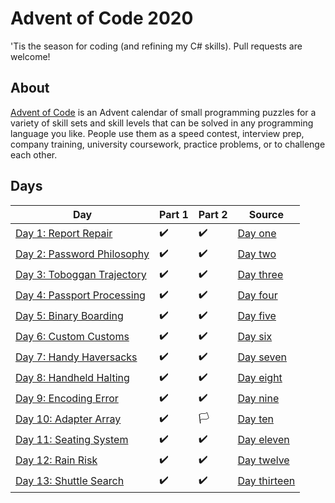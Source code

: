 ﻿ # Advent of Code 2020

 'Tis the season for coding (and refining my C# skills). Pull requests are welcome!

 ## About
 [Advent of Code](https://adventofcode.com) is an Advent calendar of small programming puzzles for a variety of skill sets and skill levels that can be solved in any programming language you like. People use them as a speed contest, interview prep, company training, university coursework, practice problems, or to challenge each other.

 ## Days

 Day|Part 1|Part 2|Source
 -|-|-|-|
[Day 1: Report Repair](https://adventofcode.com/2020/day/1)|✔️|✔️|[Day one](https://github.com/hlim29/AdventOfCode2020/blob/master/Days/DayOne.cs)|
[Day 2: Password Philosophy](https://adventofcode.com/2020/day/2)|✔️|✔️|[Day two](https://github.com/hlim29/AdventOfCode2020/blob/master/Days/DayTwo.cs)|
[Day 3: Toboggan Trajectory](https://adventofcode.com/2020/day/3)|✔️|✔️|[Day three](https://github.com/hlim29/AdventOfCode2020/blob/master/Days/DayThree.cs)|
[Day 4: Passport Processing](https://adventofcode.com/2020/day/4)|✔️|✔️|[Day four](https://github.com/hlim29/AdventOfCode2020/blob/master/Days/DayFour.cs)|
[Day 5: Binary Boarding](https://adventofcode.com/2020/day/5)|✔️|✔️|[Day five](https://github.com/hlim29/AdventOfCode2020/blob/master/Days/DayFive.cs)|
[Day 6: Custom Customs](https://adventofcode.com/2020/day/6)|✔️|✔️|[Day six](https://github.com/hlim29/AdventOfCode2020/blob/master/Days/DaySix.cs)|
[Day 7: Handy Haversacks](https://adventofcode.com/2020/day/7)|✔️|✔️|[Day seven](https://github.com/hlim29/AdventOfCode2020/blob/master/Days/DaySeven.cs)|
[Day 8: Handheld Halting](https://adventofcode.com/2020/day/8)|✔️|✔️|[Day eight](https://github.com/hlim29/AdventOfCode2020/blob/master/Days/DayEight.cs)|
[Day 9: Encoding Error](https://adventofcode.com/2020/day/9)|✔️|✔️|[Day nine](https://github.com/hlim29/AdventOfCode2020/blob/master/Days/DayNine.cs)|
[Day 10: Adapter Array](https://adventofcode.com/2020/day/10)|✔️|🏳️|[Day ten](https://github.com/hlim29/AdventOfCode2020/blob/master/Days/DayTen.cs)|
[Day 11: Seating System](https://adventofcode.com/2020/day/11)|✔️|✔️|[Day eleven](https://github.com/hlim29/AdventOfCode2020/blob/master/Days/DayEleven.cs)|
[Day 12: Rain Risk](https://adventofcode.com/2020/day/12)|✔️|✔️|[Day twelve](https://github.com/hlim29/AdventOfCode2020/blob/master/Days/DayTwelve.cs)|
[Day 13: Shuttle Search](https://adventofcode.com/2020/day/13)|✔️|✔️|[Day thirteen](https://github.com/hlim29/AdventOfCode2020/blob/master/Days/DayThirteen.cs)|
